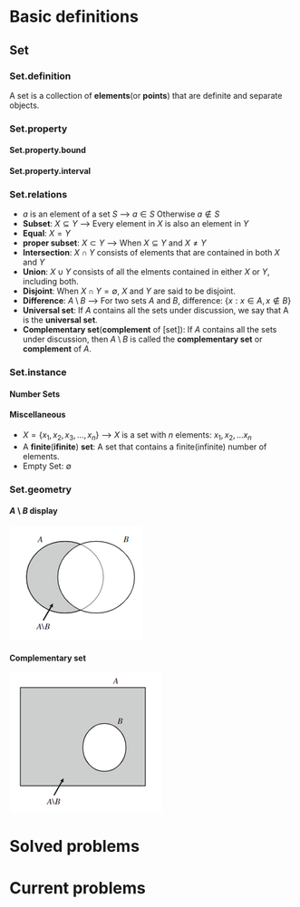 # Basic definitions
## Set
### Set.definition
A set is a collection of **elements**(or **points**) that are definite and separate objects.
### Set.property
#### Set.property.bound
#### Set.property.interval
### Set.relations
- $a$  is an element of a set   $S$  -->  $a \in S$  Otherwise  $a \notin S$
- **Subset**:  $X \subseteq Y$ --> Every element in $X$ is also an element in $Y$
- **Equal**: $X = Y$
- **proper subset**: $X \subset Y$ --> When $X \subseteq Y$ and $X \ne Y$
- **Intersection**: $X \cap Y$ consists of elements that are contained in both $X$ and $Y$
- **Union**: $X \cup Y$ consists of all the elments contained in either $X$ or $Y$, including both.
- **Disjoint**: When $X \cap Y = \emptyset$, $X$ and $Y$ are said to be disjoint.
- **Difference**: $A \setminus B$ --> For two sets $A$ and $B$, difference: $\{x: x \in A, x \notin B \}$
- **Universal set**: If $A$ contains all the sets under discussion, we say that A is the **universal set**.
- **Complementary set**(**complement** of \[set\]): If $A$ contains all the sets under discussion, then $A \setminus B$ is called the **complementary set** or **complement** of $A$.
### Set.instance
#### Number Sets
#### Miscellaneous
- $X=\{x_1,x_2,x_3,...,x_n\}$  --> $X$  is a set with  $n$  elements:  $x_1,x_2,...x_n$
- A **finite**(**ifinite**) **set**: A set that contains a finite(infinite) number of elements.
- Empty Set:  $\emptyset$  
### Set.geometry
#### $A \setminus B$ display
![The difference of two sets $A$ and $B$](../assets/setminus.PNG)
#### Complementary set
![The complementary set or complement of $B$ in $A$](../assets/complementary.PNG)
# Solved problems


# Current problems